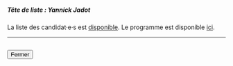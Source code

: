##### Tête de liste : Yannick Jadot

La liste des candidat·e·s est [disponible](https://www.pourleclimat.eu/les-candidat-e-s). Le programme est disponible [ici](https://www.pourleclimat.eu/le-plan-daction).

<hr>
<h2><button class="btn btn-default btn-sm" onclick="eelvclose()">Fermer</button></h2>
